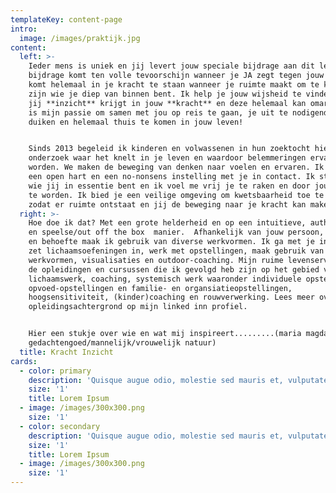 ```yaml
---
templateKey: content-page
intro:
  image: /images/praktijk.jpg
content:
  left: >-
    Ieder mens is uniek en jij levert jouw speciale bijdrage aan dit leven! Die
    bijdrage komt ten volle tevoorschijn wanneer je JA zegt tegen jouw leven. Je
    komt helemaal in je kracht te staan wanneer je ruimte maakt om te kunnen
    zijn wie je diep van binnen bent. Ik help je jouw wijsheid te vinden zodat
    jij **inzicht** krijgt in jouw **kracht** en deze helemaal kan omarmen. Het
    is mijn passie om samen met jou op reis te gaan, je uit te nodigendiep te
    duiken en helemaal thuis te komen in jouw leven!


    Sinds 2013 begeleid ik kinderen en volwassenen in hun zoektocht hierin. Ik
    onderzoek waar het knelt in je leven en waardoor belemmeringen ervaren
    worden. We maken de beweging van denken naar voelen en ervaren. Ik ga met
    een open hart en een no-nonsens instelling met je in contact. Ik stem af op
    wie jij in essentie bent en ik voel me vrij je te raken en door jou geraakt
    te worden. Ik bied je een veilige omgeving om kwetsbaarheid toe te laten
    zodat er ruimte ontstaat en jij de beweging naar je kracht kan maken
  right: >-
    Hoe doe ik dat? Met een grote helderheid en op een intuitieve, authentieke
    en speelse/out off the box  manier.  Afhankelijk van jouw persoon, leeftijd
    en behoefte maak ik gebruik van diverse werkvormen. Ik ga met je in gesprek,
    zet lichaamsoefeningen in, werk met opstellingen, maak gebruik van creatieve
    werkvormen, visualisaties en outdoor-coaching. Mijn ruime levenservaring en
    de opleidingen en cursussen die ik gevolgd heb zijn op het gebied van
    lichaamswerk, coaching, systemisch werk waaronder individuele opstellingen,
    opvoed-opstellingen en familie- en organsiatieopstellingen,
    hoogsensitiviteit, (kinder)coaching en rouwverwerking. Lees meer over mijn
    opleidingsachtergrond op mijn linked inn profiel.


    Hier een stukje over wie en wat mij inspireert.........(maria magdalena
    gedachtengoed/mannelijk/vrouwelijk natuur)
  title: Kracht Inzicht
cards:
  - color: primary
    description: 'Quisque augue odio, molestie sed mauris et, vulputate hendrerit diam.'
    size: '1'
    title: Lorem Ipsum
  - image: /images/300x300.png
    size: '1'
  - color: secondary
    description: 'Quisque augue odio, molestie sed mauris et, vulputate hendrerit diam.'
    size: '1'
    title: Lorem Ipsum
  - image: /images/300x300.png
    size: '1'
---
```


